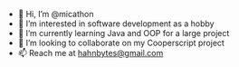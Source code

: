 - 👋 Hi, I’m @micathon
- 👀 I’m interested in software development as a hobby
- 🌱 I’m currently learning Java and OOP for a large project
- 💞️ I’m looking to collaborate on my Cooperscript project
- 📫 Reach me at hahnbytes@gmail.com

<!---
micathon/micathon is a ✨ special ✨ repository because its `README.md` (this file) appears on your GitHub profile.
You can click the Preview link to take a look at your changes.
--->
